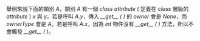 舉例來說下面的類別 <i>A</i>，類別 <i>A</i> 有一個 <i>class attribute</i> ( 定義在 <i>class</i> 層級的 <i>attribute</i> ) <i>x</i> 與 <i>y</i>。若是呼叫 <i>A.y</i>，傳入 <i>\_\_get__ ( )</i> 的 <i>owner</i> 會是 <i>None</i>，而 <i>ownerType</i> 會是 <i>A</i>。若是呼叫 <i>A.x</i>，因為 <i>int</i> 物件沒有 <i>\_\_get__ ( )</i> 方法，所以不會觸發 <i>\_\_get__ ( )</i>。
